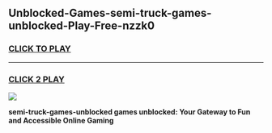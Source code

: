 
## Unblocked-Games-semi-truck-games-unblocked-Play-Free-nzzk0
<h3>
<a href="https://premium76.site?title=semi-truck-games-unblocked&ref=18A1">CLICK TO PLAY</a></h3>
<hr>

<h3>
<a href="https://premium76.site?title=semi-truck-games-unblocked&ref=18A1">CLICK 2 PLAY</a>
  
</h3>

<a href="https://premium76.site?title=semi-truck-games-unblocked&ref=18A1"><img src="https://clearcache.store/games.png"></a>


**semi-truck-games-unblocked games unblocked: Your Gateway to Fun and Accessible Online Gaming**
